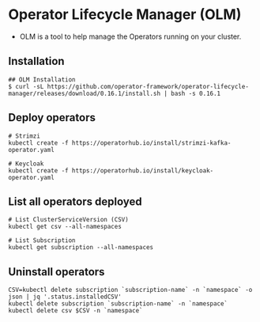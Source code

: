 # Operator Lifecycle Manager (OLM)

- OLM is a tool to help manage the Operators running on your cluster.

## Installation

```shell
## OLM Installation
$ curl -sL https://github.com/operator-framework/operator-lifecycle-manager/releases/download/0.16.1/install.sh | bash -s 0.16.1
```

## Deploy operators

```shell
# Strimzi
kubectl create -f https://operatorhub.io/install/strimzi-kafka-operator.yaml

# Keycloak
kubectl create -f https://operatorhub.io/install/keycloak-operator.yaml
```

## List all operators deployed

```shell
# List ClusterServiceVersion (CSV)
kubectl get csv --all-namespaces

# List Subscription
kubectl get subscription --all-namespaces
```

## Uninstall operators

```shell
CSV=kubectl delete subscription `subscription-name` -n `namespace` -o json | jq '.status.installedCSV'
kubectl delete subscription `subscription-name` -n `namespace`
kubectl delete csv $CSV -n `namespace`
```
